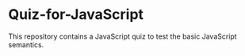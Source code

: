 # Quiz-for-JavaScript
This repository contains a JavaScript quiz to test the basic JavaScript semantics.
